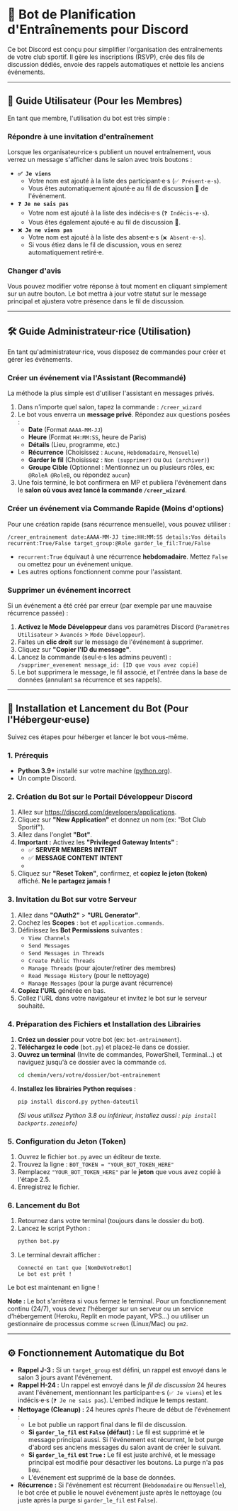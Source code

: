 # 🤖 Bot de Planification d'Entraînements pour Discord

Ce bot Discord est conçu pour simplifier l'organisation des entraînements de votre club sportif. Il gère les inscriptions (RSVP), crée des fils de discussion dédiés, envoie des rappels automatiques et nettoie les anciens événements.

---

## 📖 Guide Utilisateur (Pour les Membres)

En tant que membre, l'utilisation du bot est très simple :

### Répondre à une invitation d'entraînement

Lorsque les organisateur·rice·s publient un nouvel entraînement, vous verrez un message s'afficher dans le salon avec trois boutons :

* **`✅ Je viens`**
    * Votre nom est ajouté à la liste des participant·e·s (`✅ Présent·e·s`).
    * Vous êtes automatiquement ajouté·e au fil de discussion 💬 de l'événement.
* **`❓ Je ne sais pas`**
    * Votre nom est ajouté à la liste des indécis·e·s (`❓ Indécis·e·s`).
    * Vous êtes également ajouté·e au fil de discussion 💬.
* **`❌ Je ne viens pas`**
    * Votre nom est ajouté à la liste des absent·e·s (`❌ Absent·e·s`).
    * Si vous étiez dans le fil de discussion, vous en serez automatiquement retiré·e.

### Changer d'avis

Vous pouvez modifier votre réponse à tout moment en cliquant simplement sur un autre bouton. Le bot mettra à jour votre statut sur le message principal et ajustera votre présence dans le fil de discussion.

---

## 🛠️ Guide Administrateur·rice (Utilisation)

En tant qu'administrateur·rice, vous disposez de commandes pour créer et gérer les événements.

### Créer un événement via l'Assistant (Recommandé)

La méthode la plus simple est d'utiliser l'assistant en messages privés.

1.  Dans n'importe quel salon, tapez la commande : `/creer_wizard`
2.  Le bot vous enverra un **message privé**. Répondez aux questions posées :
    * **Date** (Format `AAAA-MM-JJ`)
    * **Heure** (Format `HH:MM:SS`, heure de Paris)
    * **Détails** (Lieu, programme, etc.)
    * **Récurrence** (Choisissez : `Aucune`, `Hebdomadaire`, `Mensuelle`)
    * **Garder le fil** (Choisissez : `Non (supprimer)` ou `Oui (archiver)`)
    * **Groupe Cible** (Optionnel : Mentionnez un ou plusieurs rôles, ex: `@RoleA @RoleB`, ou répondez `aucun`)
3.  Une fois terminé, le bot confirmera en MP et publiera l'événement dans le **salon où vous avez lancé la commande `/creer_wizard`**.

### Créer un événement via Commande Rapide (Moins d'options)

Pour une création rapide (sans récurrence mensuelle), vous pouvez utiliser :

`/creer_entrainement date:AAAA-MM-JJ time:HH:MM:SS details:Vos détails recurrent:True/False target_group:@Role garder_le_fil:True/False`

* `recurrent:True` équivaut à une récurrence **hebdomadaire**. Mettez `False` ou omettez pour un événement unique.
* Les autres options fonctionnent comme pour l'assistant.

### Supprimer un événement incorrect

Si un événement a été créé par erreur (par exemple par une mauvaise récurrence passée) :

1.  **Activez le Mode Développeur** dans vos paramètres Discord (`Paramètres Utilisateur` > `Avancés` > `Mode Développeur`).
2.  Faites un **clic droit** sur le message de l'événement à supprimer.
3.  Cliquez sur **"Copier l'ID du message"**.
4.  Lancez la commande (seul·e·s les admins peuvent) :
    `/supprimer_evenement message_id: [ID que vous avez copié]`
5.  Le bot supprimera le message, le fil associé, et l'entrée dans la base de données (annulant sa récurrence et ses rappels).

---

## 🚀 Installation et Lancement du Bot (Pour l'Hébergeur·euse)

Suivez ces étapes pour héberger et lancer le bot vous-même.

### 1. Prérequis

* **Python 3.9+** installé sur votre machine ([python.org](https://www.python.org/)).
* Un compte Discord.

### 2. Création du Bot sur le Portail Développeur Discord

1.  Allez sur <https://discord.com/developers/applications>.
2.  Cliquez sur **"New Application"** et donnez un nom (ex: "Bot Club Sportif").
3.  Allez dans l'onglet **"Bot"**.
4.  **Important :** Activez les **"Privileged Gateway Intents"** :
    * ✅ **SERVER MEMBERS INTENT**
    * ✅ **MESSAGE CONTENT INTENT**
    * 
5.  Cliquez sur **"Reset Token"**, confirmez, et **copiez le jeton (token)** affiché. **Ne le partagez jamais !**

### 3. Invitation du Bot sur votre Serveur

1.  Allez dans **"OAuth2"** > **"URL Generator"**.
2.  Cochez les **Scopes** : `bot` et `application.commands`.
3.  Définissez les **Bot Permissions** suivantes :
    * `View Channels`
    * `Send Messages`
    * `Send Messages in Threads`
    * `Create Public Threads`
    * `Manage Threads` (pour ajouter/retirer des membres)
    * `Read Message History` (pour le nettoyage)
    * `Manage Messages` (pour la purge avant récurrence)
4.  **Copiez l'URL** générée en bas.
5.  Collez l'URL dans votre navigateur et invitez le bot sur le serveur souhaité.

### 4. Préparation des Fichiers et Installation des Librairies

1.  **Créez un dossier** pour votre bot (ex: `bot-entrainement`).
2.  **Téléchargez le code** (`bot.py`) et placez-le dans ce dossier.
3.  **Ouvrez un terminal** (Invite de commandes, PowerShell, Terminal...) et naviguez jusqu'à ce dossier avec la commande `cd`.
    ```bash
    cd chemin/vers/votre/dossier/bot-entrainement
    ```
4.  **Installez les librairies Python requises** :
    ```bash
    pip install discord.py python-dateutil
    ```
    *(Si vous utilisez Python 3.8 ou inférieur, installez aussi : `pip install backports.zoneinfo`)*

### 5. Configuration du Jeton (Token)

1.  Ouvrez le fichier `bot.py` avec un éditeur de texte.
2.  Trouvez la ligne : `BOT_TOKEN = "YOUR_BOT_TOKEN_HERE"`
3.  Remplacez `"YOUR_BOT_TOKEN_HERE"` par le **jeton** que vous avez copié à l'étape 2.5.
4.  Enregistrez le fichier.

### 6. Lancement du Bot

1.  Retournez dans votre terminal (toujours dans le dossier du bot).
2.  Lancez le script Python :
    ```bash
    python bot.py
    ```
3.  Le terminal devrait afficher :
    ```
    Connecté en tant que [NomDeVotreBot]
    Le bot est prêt !
    ```

Le bot est maintenant en ligne !

**Note :** Le bot s'arrêtera si vous fermez le terminal. Pour un fonctionnement continu (24/7), vous devez l'héberger sur un serveur ou un service d'hébergement (Heroku, Replit en mode payant, VPS...) ou utiliser un gestionnaire de processus comme `screen` (Linux/Mac) ou `pm2`.

---

## ⚙️ Fonctionnement Automatique du Bot

* **Rappel J-3 :** Si un `target_group` est défini, un rappel est envoyé dans le salon 3 jours avant l'événement.
* **Rappel H-24 :** Un rappel est envoyé dans le *fil de discussion* 24 heures avant l'événement, mentionnant les participant·e·s (`✅ Je viens`) et les indécis·e·s (`❓ Je ne sais pas`). L'embed indique le temps restant.
* **Nettoyage (Cleanup) :** 24 heures *après* l'heure de début de l'événement :
    * Le bot publie un rapport final dans le fil de discussion.
    * **Si `garder_le_fil` est `False` (défaut) :** Le fil est supprimé et le message principal aussi. Si l'événement est récurrent, le bot purge d'abord ses anciens messages du salon avant de créer le suivant.
    * **Si `garder_le_fil` est `True` :** Le fil est juste archivé, et le message principal est modifié pour désactiver les boutons. La purge n'a pas lieu.
    * L'événement est supprimé de la base de données.
* **Récurrence :** Si l'événement est récurrent (`Hebdomadaire` ou `Mensuelle`), le bot crée et publie le nouvel événement juste après le nettoyage (ou juste après la purge si `garder_le_fil` est `False`).